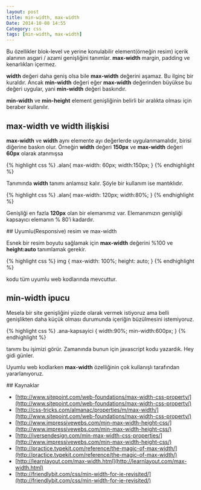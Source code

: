 ```yaml
---
layout: post
title: min-width, max-width
Date: 2014-10-08 14:55
Category: css
tags: [min-width, max-width]
---
```


Bu özellikler blok-level ve yerine konulabilir element(örneğin resim) içerik alanının asgari / azami genişliğini tanımlar. **max-width** margin, padding ve kenarlıkları içermez.

**width** değeri daha geniş olsa bile **max-width** değerini aşamaz. Bu ilginç bir kuraldır. Ancak **min-width** değeri eğer **max-width** değerinden büyükse bu değeri uygular, yani **min-width** değeri baskındır.

**min-width** ve **min-height** element genişliğinin belirli bir aralıkta olması için beraber kullanılır.

## max-width ve width ilişkisi

**max-width** ve **width** aynı elemente ayı değerlerde uygulanmamalıdır, birisi diğerine baskın olur. Örneğin **width** değeri **150px** ve **max-width** değeri **60px** olarak atanmışsa

{% highlight css %}
.alan{
    max-width: 60px;
    width:150px;
}
{% endhighlight %}

Tanımında **width** tanımı anlamsız kalır. Şöyle bir kullanım ise mantıklıdır.

{% highlight css %}
.alan{
    max-width: 120px;
    width:80%;
}
{% endhighlight %}

Genişliği en fazla **120px** olan bir elemanımız var. Elemanımızın genişliği kapsayıcı elemanın % 80’i kadardır.

## Uyumlu(Responsive) resim ve max-width

Esnek bir resim boyutu sağlamak için **max-width** değerini %100 ve **height:auto** tanımlamak gerekir. 

{% highlight css %}
img {
    max-width: 100%;
    height: auto;
}
{% endhighlight %}

kodu tüm uyumlu web kodlarında mevcuttur.

## min-width ipucu

Mesela bir site genişliğini yüzde olarak vermek istiyoruz ama belli genişlikten daha küçük olması durumunda içeriğin büzülmesini istemiyoruz.

{% highlight css %}
.ana-kapsayici {
    width:90%;
    min-width:600px;
}
{% endhighlight %}

tanımı bu işimizi görür. Zamanında bunun için javascript kodu yazardık. Hey gidi günler.

Uyumlu web kodlarken **max-width** özelliğinin çok kullanışlı tarafından yararlanıyoruz.

## Kaynaklar

 - [http://www.sitepoint.com/web-foundations/max-width-css-property/](http://www.sitepoint.com/web-foundations/max-width-css-property/)
 - [http://css-tricks.com/almanac/properties/m/max-width/](http://www.sitepoint.com/web-foundations/max-width-css-property/)
 - [http://www.impressivewebs.com/min-max-width-height-css/](http://www.impressivewebs.com/min-max-width-height-css/)
 - [http://iversendesign.com/min-max-width-css-properties/](http://www.impressivewebs.com/min-max-width-height-css/)
 - [http://practice.typekit.com/reference/the-magic-of-max-width/](http://practice.typekit.com/reference/the-magic-of-max-width/)
 - [http://learnlayout.com/max-width.html](http://learnlayout.com/max-width.html)
 - [http://friendlybit.com/css/min-width-for-ie-revisited/](http://friendlybit.com/css/min-width-for-ie-revisited/)
